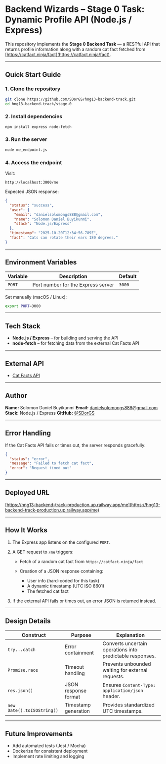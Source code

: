# Backend Wizards – Stage 0 Task: Dynamic Profile API (Node.js / Express)

This repository implements the **Stage 0 Backend Task** — a RESTful API that returns profile information along with a random cat fact fetched from [https://catfact.ninja/fact](https://catfact.ninja/fact).

---

## Quick Start Guide

### 1. Clone the repository

```bash
git clone https://github.com/SDorGS/hng13-backend-track.git
cd hng13-backend-track/stage-0
```

### 2. Install dependencies

```bash
npm install express node-fetch
```

### 3. Run the server

```bash
node me_endpoint.js
```

### 4. Access the endpoint

Visit:

```
http://localhost:3000/me
```

Expected JSON response:

```json
{
  "status": "success",
  "user": {
    "email": "danielsolomongs888@gmail.com",
    "name": "Solomon Daniel Buyikunmi",
    "stack": "Node.js/Express"
  },
  "timestamp": "2025-10-20T12:34:56.789Z",
  "fact": "Cats can rotate their ears 180 degrees."
}
```

---

## Environment Variables

| Variable | Description                        | Default |
| -------- | ---------------------------------- | ------- |
| `PORT`   | Port number for the Express server | `3000`  |

Set manually (macOS / Linux):

```bash
export PORT=3000
```

---

## Tech Stack

* **Node.js / Express** – for building and serving the API
* **node-fetch** – for fetching data from the external Cat Facts API

---

## External API

* [Cat Facts API](https://catfact.ninja/fact)

---

## Author

**Name:** Solomon Daniel Buyikunmi
**Email:** [danielsolomongs888@gmail.com](mailto:danielsolomongs888@gmail.com)
**Stack:** Node.js / Express
**GitHub:** [@SDorGS](https://github.com/SDorGS)

---

## Error Handling

If the Cat Facts API fails or times out, the server responds gracefully:

```json
{
  "status": "error",
  "message": "Failed to fetch cat fact",
  "error": "Request timed out"
}
```

---

## Deployed URL

[https://hng13-backend-track-production.up.railway.app/me](https://hng13-backend-track-production.up.railway.app/me)

---

## How It Works

1. The Express app listens on the configured `PORT`.
2. A GET request to `/me` triggers:

   * Fetch of a random cat fact from `https://catfact.ninja/fact`
   * Creation of a JSON response containing:

     * User info (hard-coded for this task)
     * A dynamic timestamp (UTC ISO 8601)
     * The fetched cat fact
3. If the external API fails or times out, an error JSON is returned instead.

---

## Design Details

| Construct                  | Purpose              | Explanation                                               |
| -------------------------- | -------------------- | --------------------------------------------------------- |
| `try...catch`              | Error containment    | Converts uncertain operations into predictable responses. |
| `Promise.race`             | Timeout handling     | Prevents unbounded waiting for external requests.         |
| `res.json()`               | JSON response format | Ensures `Content-Type: application/json` header.          |
| `new Date().toISOString()` | Timestamp generation | Provides standardized UTC timestamps.                     |

---

## Future Improvements

* Add automated tests (Jest / Mocha)
* Dockerize for consistent deployment
* Implement rate limiting and logging
